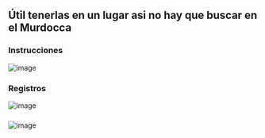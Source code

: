 ## Útil tenerlas en un lugar asi no hay que buscar en el Murdocca

### Instrucciones
![image](https://github.com/jporro/EstructuraDelComputador/assets/103942784/2415e3c3-8a6a-49b5-91a6-80224f9c58ae)
### Registros
![image](https://github.com/jporro/EstructuraDelComputador/assets/103942784/634650c7-eda8-485e-9228-a0d814d51776)
### 
![image](https://github.com/jporro/EstructuraDelComputador/assets/103942784/b35a4d6e-ad5e-456a-8f94-9ca614d2d6db)

